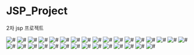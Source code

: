 # JSP_Project
2차 jsp 프로젝트

<div id="wrap">
    <img src="proposal_ppt/001.png" alt="#">
    <img src="proposal_ppt/002.png" alt="#">
    <img src="proposal_ppt/003.png" alt="#">
    <img src="proposal_ppt/004.png" alt="#">
    <img src="proposal_ppt/005.png" alt="#">
    <img src="proposal_ppt/006.png" alt="#">
    <img src="proposal_ppt/007.png" alt="#">
    <img src="proposal_ppt/008.png" alt="#">
    <img src="proposal_ppt/009.png" alt="#">
    <img src="proposal_ppt/010.png" alt="#">
    <img src="proposal_ppt/011.png" alt="#">
    <img src="proposal_ppt/012.png" alt="#">
    <img src="proposal_ppt/013.png" alt="#">
    <img src="proposal_ppt/014.png" alt="#">
    <img src="proposal_ppt/015.png" alt="#">
    <img src="proposal_ppt/016.png" alt="#">
    <img src="proposal_ppt/017.png" alt="#">
    <img src="proposal_ppt/018.png" alt="#">
    <img src="proposal_ppt/019.png" alt="#">
    <img src="proposal_ppt/020.png" alt="#">
    <img src="proposal_ppt/021.png" alt="#">
    <img src="proposal_ppt/022.png" alt="#">
    <img src="proposal_ppt/023.png" alt="#">
    <img src="proposal_ppt/024.png" alt="#">
    <img src="proposal_ppt/025.png" alt="#">
    <img src="proposal_ppt/026.png" alt="#">
    <img src="proposal_ppt/027.png" alt="#">
    <img src="proposal_ppt/028.png" alt="#">
    <img src="proposal_ppt/029.png" alt="#">
    <img src="proposal_ppt/030.png" alt="#">
    <img src="proposal_ppt/031.png" alt="#">
</div>

